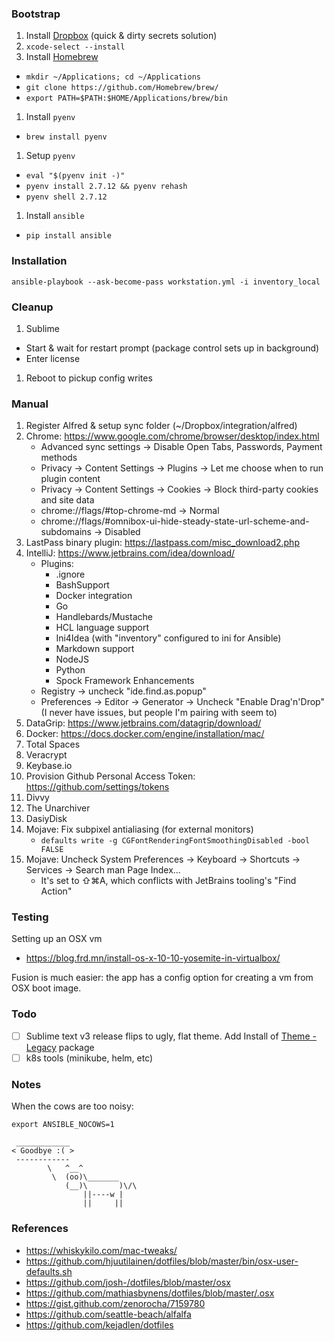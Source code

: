 
### Bootstrap

1. Install [Dropbox](https://www.dropbox.com/downloading) (quick & dirty secrets solution)
1. `xcode-select --install`
1. Install [Homebrew](https://github.com/Homebrew/brew/blob/master/docs/Installation.md#installation)
  * `mkdir ~/Applications; cd ~/Applications`
  * `git clone https://github.com/Homebrew/brew/`
  * `export PATH=$PATH:$HOME/Applications/brew/bin`
1. Install `pyenv`
  * `brew install pyenv`
1. Setup `pyenv`
  * `eval "$(pyenv init -)"`
  * `pyenv install 2.7.12 && pyenv rehash`
  * `pyenv shell 2.7.12`
1. Install `ansible`
  * `pip install ansible`

### Installation

```
ansible-playbook --ask-become-pass workstation.yml -i inventory_local
```

### Cleanup

1. Sublime
  * Start & wait for restart prompt (package control sets up in background)
  * Enter license
1. Reboot to pickup config writes

### Manual
1. Register Alfred & setup sync folder (~/Dropbox/integration/alfred)
1. Chrome: https://www.google.com/chrome/browser/desktop/index.html
    * Advanced sync settings -> Disable Open Tabs, Passwords, Payment methods
    * Privacy -> Content Settings -> Plugins -> Let me choose when to run plugin content
    * Privacy -> Content Settings -> Cookies -> Block third-party cookies and site data
    * chrome://flags/#top-chrome-md -> Normal
    * chrome://flags/#omnibox-ui-hide-steady-state-url-scheme-and-subdomains -> Disabled
1. LastPass binary plugin: https://lastpass.com/misc_download2.php
1. IntelliJ: https://www.jetbrains.com/idea/download/
    * Plugins:
      - .ignore
      - BashSupport
      - Docker integration
      - Go
      - Handlebards/Mustache
      - HCL language support
      - Ini4Idea (with "inventory" configured to ini for Ansible)
      - Markdown support
      - NodeJS
      - Python
      - Spock Framework Enhancements
    * Registry -> uncheck "ide.find.as.popup"
    * Preferences -> Editor -> Generator -> Uncheck "Enable Drag'n'Drop" (I never have issues, but people I'm pairing with seem to)
1. DataGrip: https://www.jetbrains.com/datagrip/download/
1. Docker: https://docs.docker.com/engine/installation/mac/ 
1. Total Spaces
1. Veracrypt
1. Keybase.io
1. Provision Github Personal Access Token: https://github.com/settings/tokens
1. Divvy
1. The Unarchiver
1. DasiyDisk
1. Mojave: Fix subpixel antialiasing (for external monitors)
    * `defaults write -g CGFontRenderingFontSmoothingDisabled -bool FALSE`
1. Mojave: Uncheck System Preferences -> Keyboard -> Shortcuts -> Services -> Search man Page Index...
    * It's set to ⇧⌘A, which conflicts with JetBrains tooling's "Find Action"

### Testing

Setting up an OSX vm
* https://blog.frd.mn/install-os-x-10-10-yosemite-in-virtualbox/

Fusion is much easier: the app has a config option for creating a vm from OSX boot image.

### Todo
- [ ] Sublime text v3 release flips to ugly, flat theme. Add Install of [Theme - Legacy](https://packagecontrol.io/packages/Theme%20-%20Legacy) package
- [ ] k8s tools (minikube, helm, etc)

### Notes

When the cows are too noisy:
```
export ANSIBLE_NOCOWS=1
```

```
 ____________
< Goodbye :( >
 ------------
        \   ^__^
         \  (oo)\_______
            (__)\       )\/\
                ||----w |
                ||     ||
```

### References

* https://whiskykilo.com/mac-tweaks/
* https://github.com/hjuutilainen/dotfiles/blob/master/bin/osx-user-defaults.sh
* https://github.com/josh-/dotfiles/blob/master/osx
* https://github.com/mathiasbynens/dotfiles/blob/master/.osx
* https://gist.github.com/zenorocha/7159780
* https://github.com/seattle-beach/alfalfa
* https://github.com/kejadlen/dotfiles
